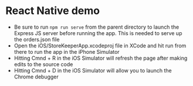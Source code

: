 # React Native demo

* Be sure to run `npm run serve` from the parent directory to launch the Express JS server before running the app. This is needed to serve up the orders.json file
* Open the iOS/StoreKeeperApp.xcodeproj file in XCode and hit run from there to run the app in the iPhone Simulator
* Hitting Cmnd + R in the iOS Simulator will refresh the page after making edits to the source code
* Hitting Cmnd + D in the iOS Simulator will allow you to launch the Chrome debugger